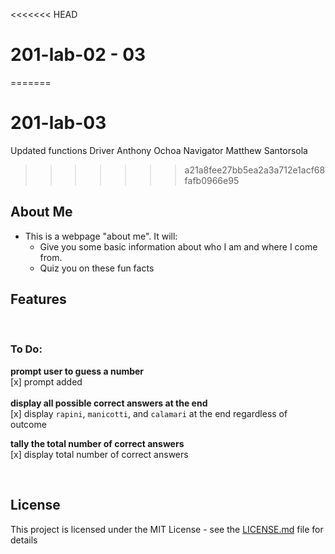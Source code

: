 <<<<<<< HEAD
# 201-lab-02 - 03

=======
# 201-lab-03 
Updated functions 
Driver Anthony Ochoa 
Navigator Matthew Santorsola
>>>>>>> a21a8fee27bb5ea2a3a712e1acf68fafb0966e95
## About Me

 - This is a webpage "about me". It will:
   - Give you some basic information about who I am and where I come from.
   - Quiz you on these fun facts

## Features

<br/>

### **To Do:**

**prompt user to guess a number**  <br/>  [x] prompt added <br/>
<br/>**display all possible correct answers at the end** <br/>  [x] display `rapini`, `manicotti`, and `calamari` at the end regardless of outcome<br/>

**tally the total number of correct answers** <br/>
[x] display total number of correct answers

<br/>

## License

This project is licensed under the MIT License - see the [LICENSE.md](LICENSE.md) file for details